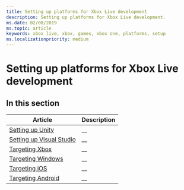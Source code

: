 ```yaml
---
title: Setting up platforms for Xbox Live development
description: Setting up platforms for Xbox Live development.
ms.date: 02/08/2019
ms.topic: article
keywords: xbox live, xbox, games, xbox one, platforms, setup
ms.localizationpriority: medium
---
```

# Setting up platforms for Xbox Live development


## In this section

| Article | Description |
|---------|-------------|
| [Setting up Unity](get-started/platforms/unity-platform.md) | __ |
| [Setting up Visual Studio](get-started/platforms/visual-studio-platform.md) | __ |
| [Targeting Xbox](get-started/platforms/xbox-platform.md) | __ |
| [Targeting Windows](get-started/platforms/windows-platform.md) | __ |
| [Targeting iOS](get-started/platforms/ios-platform.md) | __ |
| [Targeting Android](get-started/platforms/android-platform.md) | __ |
